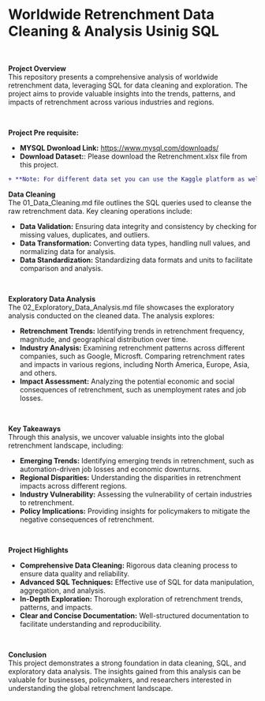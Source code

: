 # Worldwide Retrenchment Data Cleaning & Analysis Usinig SQL
<br>

**Project Overview**
<br>
This repository presents a comprehensive analysis of worldwide retrenchment data, leveraging SQL for data cleaning and exploration. The project aims to provide valuable insights into the trends, patterns, and impacts of retrenchment across various industries and regions.
<br>

<br>

**Project Pre requisite:**
<br>
* **MYSQL Dwonload Link:** https://www.mysql.com/downloads/
* **Download Dataset:**: Please download the Retrenchment.xlsx file from this project.
```Diff
+ **Note: For different data set you can use the Kaggle platform as well.**
```
**Data Cleaning**
<br>
The 01_Data_Cleaning.md file outlines the SQL queries used to cleanse the raw retrenchment data. Key cleaning operations include:

* **Data Validation:** Ensuring data integrity and consistency by checking for missing values, duplicates, and outliers.
* **Data Transformation:** Converting data types, handling null values, and normalizing data for analysis.
* **Data Standardization:** Standardizing data formats and units to facilitate comparison and analysis.
<br>

**Exploratory Data Analysis**
<br>
The 02_Exploratory_Data_Analysis.md file showcases the exploratory analysis conducted on the cleaned data. The analysis explores:

* **Retrenchment Trends:** Identifying trends in retrenchment frequency, magnitude, and geographical distribution over time.
* **Industry Analysis:** Examining retrenchment patterns across different companies, such as Google, Microsft. Comparing retrenchment rates and impacts in various regions, including North America, Europe, Asia, and others.
* **Impact Assessment:** Analyzing the potential economic and social consequences of retrenchment, such as unemployment rates and job losses.
<br>

**Key Takeaways**
<br>
Through this analysis, we uncover valuable insights into the global retrenchment landscape, including:

* **Emerging Trends:** Identifying emerging trends in retrenchment, such as automation-driven job losses and economic downturns.
* **Regional Disparities:** Understanding the disparities in retrenchment impacts across different regions.
* **Industry Vulnerability:** Assessing the vulnerability of certain industries to retrenchment.
* **Policy Implications:** Providing insights for policymakers to mitigate the negative consequences of retrenchment.
<br>

**Project Highlights**
<br>
* **Comprehensive Data Cleaning:** Rigorous data cleaning process to ensure data quality and reliability.
* **Advanced SQL Techniques:** Effective use of SQL for data manipulation, aggregation, and analysis.
* **In-Depth Exploration:** Thorough exploration of retrenchment trends, patterns, and impacts.
* **Clear and Concise Documentation:** Well-structured documentation to facilitate understanding and reproducibility.
<br>

**Conclusion**
<br>
This project demonstrates a strong foundation in data cleaning, SQL, and exploratory data analysis. The insights gained from this analysis can be valuable for businesses, policymakers, and researchers interested in understanding the global retrenchment landscape.
<br>
